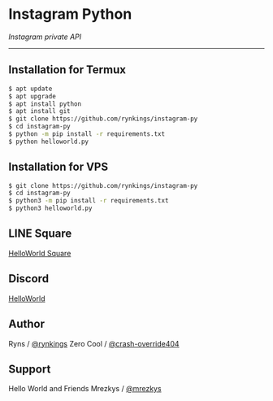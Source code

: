 # Instagram Python

*Instagram private API*

----

## Installation for Termux

```sh
$ apt update
$ apt upgrade
$ apt install python
$ apt install git
$ git clone https://github.com/rynkings/instagram-py
$ cd instagram-py
$ python -m pip install -r requirements.txt
$ python helloworld.py
```

## Installation for VPS

```sh
$ git clone https://github.com/rynkings/instagram-py
$ cd instagram-py
$ python3 -m pip install -r requirements.txt
$ python3 helloworld.py
```

## LINE Square
[HelloWorld Square](https://line.me/ti/g2/JGUODBE4RE)

## Discord
[HelloWorld](https://discord.gg/5jqbutB)

## Author
Ryns / [@rynkings](https://github.com/rynkings)
Zero Cool / [@crash-override404](https://github.com/crash-override404)  

## Support
Hello World and Friends
Mrezkys / [@mrezkys](https://github.com/mrezkys)
